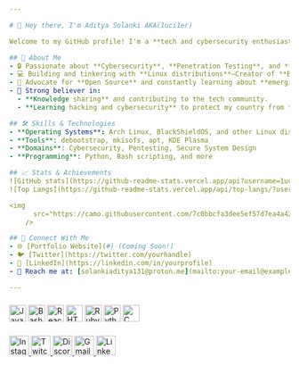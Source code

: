 ```yaml
---

# 👋 Hey there, I'm Aditya Solanki AKA(1uci1er)  

Welcome to my GitHub profile! I'm a **tech and cybersecurity enthusiast** exploring the dynamic and ever-evolving world of technology in this new era.  

## 🚀 About Me  
- 🔒 Passionate about **Cybersecurity**, **Penetration Testing**, and **System Hardening**.  
- 💻 Building and tinkering with **Linux distributions**—Creator of **BlackShieldOS**, a security-focused Arch Linux-based distro.  
- 🌟 Advocate for **Open Source** and constantly learning about **emerging technologies**.  
- 📜 Strong believer in:  
  - **Knowledge sharing** and contributing to the tech community.  
  - **Learning hacking and cybersecurity** to protect my country from threats posed by other nations (like **North Korea, China, USA, and others**) that constantly attempt to compromise government and military data.  

## 🛠️ Skills & Technologies  
- **Operating Systems**: Arch Linux, BlackShieldOS, and other Linux distros  
- **Tools**: debootstrap, mkisofs, apt, KDE Plasma  
- **Domains**: Cybersecurity, Pentesting, Secure System Design  
- **Programming**: Python, Bash scripting, and more  

## 📈 Stats & Achievements  
![GitHub stats](https://github-readme-stats.vercel.app/api?username=1uci1er&show_icons=true&theme=radical)  
![Top Langs](https://github-readme-stats.vercel.app/api/top-langs/?username=1uci1er&layout=compact&theme=radical)

<img 
      src="https://camo.githubusercontent.com/7c0bbcfa3dee5ef57d7ea4a4204049d86abeec2e91d569b929e72b71cbf249e6/68747470733a2f2f6769746875622d70726f66696c652d74726f7068792e76657263656c2e6170702f3f757365726e616d653d73616d6179383235267468656d653d6461726b687562266e6f2d6672616d653d7472756526636f6c756d6e3d34266d617267696e2d773d3135266d617267696e2d683d31352662675f636f6c6f723d303030303030267469746c655f636f6c6f723d464630303030266e6f2d62673d74727565"
    />

## 🔗 Connect With Me  
- 🌐 [Portfolio Website](#) (Coming Soon!)  
- 🐦 [Twitter](https://twitter.com/yourhandle)  
- 💼 [LinkedIn](https://linkedin.com/in/yourprofile)  
- 📧 Reach me at: [solankiaditya131@proton.me](mailto:your-email@example.com)  

---
```


###

<div align="left">
  <img src="https://cdn.jsdelivr.net/gh/devicons/devicon/icons/javascript/javascript-original.svg" height="30" alt="JavaScript logo" />
  <img src="https://cdn.jsdelivr.net/gh/devicons/devicon/icons/bash/bash-original.svg" height="30" alt="Bash logo" />
  <img src="https://cdn.jsdelivr.net/gh/devicons/devicon/icons/react/react-original.svg" height="30" alt="React logo" />
  <img src="https://cdn.jsdelivr.net/gh/devicons/devicon/icons/html5/html5-original.svg" height="30" alt="HTML5 logo" />
  <img src="https://cdn.jsdelivr.net/gh/devicons/devicon/icons/ruby/ruby-original.svg" height="30" alt="Ruby logo" />
  <img src="https://cdn.jsdelivr.net/gh/devicons/devicon/icons/python/python-original.svg" height="30" alt="Python logo" />
  <img src="https://cdn.jsdelivr.net/gh/devicons/devicon/icons/c/c-original.svg" height="30" alt="C logo" />
</div>

###

<div align="left">
  <a href="https://instagram.com/rx1vi" target="_blank">
    <img 
      src="https://img.shields.io/static/v1?message=Instagram&logo=instagram&label=&color=E4405F&logoColor=white&labelColor=&style=for-the-badge" 
      height="35" 
      alt="Instagram logo" 
    />
  </a>
  <a href="https://twitch.tv/SolankiAdi22235" target="_blank">
    <img 
      src="https://img.shields.io/static/v1?message=Twitch&logo=twitch&label=&color=9146FF&logoColor=white&labelColor=&style=for-the-badge" 
      height="35" 
      alt="Twitch logo" 
    />
  </a>
  <a href="https://discordapp.com/users/your_user_id" target="_blank">
    <img 
      src="https://img.shields.io/static/v1?message=Discord&logo=discord&label=&color=7289DA&logoColor=white&labelColor=&style=for-the-badge" 
      height="35" 
      alt="Discord logo" 
    />
  </a>
  <a href="mailto:solankiaditya131@proton.me" target="_blank">
    <img 
      src="https://img.shields.io/static/v1?message=Gmail&logo=gmail&label=&color=D14836&logoColor=white&labelColor=&style=for-the-badge" 
      height="35" 
      alt="Gmail logo" 
    />
  </a>
  <a href="https://linkedin.com/in/aditya-solanki" target="_blank">
    <img 
      src="https://img.shields.io/static/v1?message=LinkedIn&logo=linkedin&label=&color=0077B5&logoColor=white&labelColor=&style=for-the-badge" 
      height="35" 
      alt="LinkedIn logo" 
    />
  </a>
</div>

###

<br clear="both">
